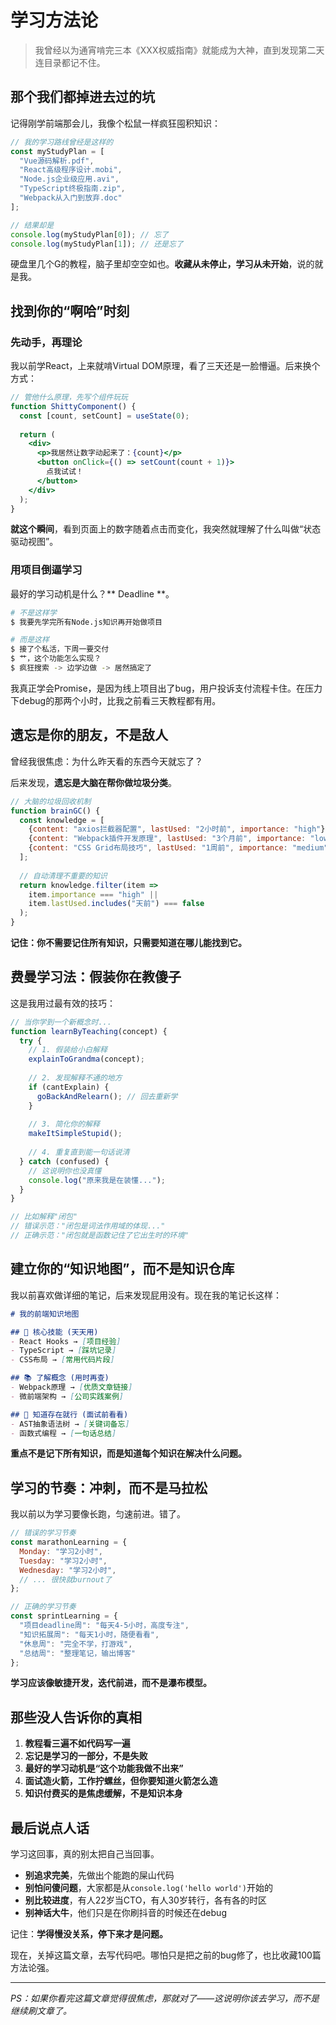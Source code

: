 # 学习方法论

> 我曾经以为通宵啃完三本《XXX权威指南》就能成为大神，直到发现第二天连目录都记不住。

## 那个我们都掉进去过的坑

记得刚学前端那会儿，我像个松鼠一样疯狂囤积知识：

```javascript
// 我的学习路线曾经是这样的
const myStudyPlan = [
  "Vue源码解析.pdf",
  "React高级程序设计.mobi", 
  "Node.js企业级应用.avi",
  "TypeScript终极指南.zip",
  "Webpack从入门到放弃.doc"
];

// 结果却是
console.log(myStudyPlan[0]); // 忘了
console.log(myStudyPlan[1]); // 还是忘了
```

硬盘里几个G的教程，脑子里却空空如也。**收藏从未停止，学习从未开始**，说的就是我。

## 找到你的“啊哈”时刻

### 先动手，再理论

我以前学React，上来就啃Virtual DOM原理，看了三天还是一脸懵逼。后来换个方式：

```jsx
// 管他什么原理，先写个组件玩玩
function ShittyComponent() {
  const [count, setCount] = useState(0);
  
  return (
    <div>
      <p>我居然让数字动起来了：{count}</p>
      <button onClick={() => setCount(count + 1)}>
        点我试试！
      </button>
    </div>
  );
}
```

**就这个瞬间**，看到页面上的数字随着点击而变化，我突然就理解了什么叫做“状态驱动视图”。

### 用项目倒逼学习

最好的学习动机是什么？** Deadline **。

```bash
# 不是这样学
$ 我要先学完所有Node.js知识再开始做项目

# 而是这样
$ 接了个私活，下周一要交付
$ 艹，这个功能怎么实现？
$ 疯狂搜索 -> 边学边做 -> 居然搞定了
```

我真正学会Promise，是因为线上项目出了bug，用户投诉支付流程卡住。在压力下debug的那两个小时，比我之前看三天教程都有用。

## 遗忘是你的朋友，不是敌人

曾经我很焦虑：为什么昨天看的东西今天就忘了？

后来发现，**遗忘是大脑在帮你做垃圾分类**。

```javascript
// 大脑的垃圾回收机制
function brainGC() {
  const knowledge = [
    {content: "axios拦截器配置", lastUsed: "2小时前", importance: "high"},
    {content: "Webpack插件开发原理", lastUsed: "3个月前", importance: "low"}, 
    {content: "CSS Grid布局技巧", lastUsed: "1周前", importance: "medium"}
  ];
  
  // 自动清理不重要的知识
  return knowledge.filter(item => 
    item.importance === "high" || 
    item.lastUsed.includes("天前") === false
  );
}
```

**记住：你不需要记住所有知识，只需要知道在哪儿能找到它。**

## 费曼学习法：假装你在教傻子

这是我用过最有效的技巧：

```javascript
// 当你学到一个新概念时...
function learnByTeaching(concept) {
  try {
    // 1. 假装给小白解释
    explainToGrandma(concept);
    
    // 2. 发现解释不通的地方
    if (cantExplain) {
      goBackAndRelearn(); // 回去重新学
    }
    
    // 3. 简化你的解释
    makeItSimpleStupid();
    
    // 4. 重复直到能一句话说清
  } catch (confused) {
    // 这说明你也没真懂
    console.log("原来我是在装懂...");
  }
}

// 比如解释"闭包"
// 错误示范："闭包是词法作用域的体现..."
// 正确示范："闭包就是函数记住了它出生时的环境"
```

## 建立你的“知识地图”，而不是知识仓库

我以前喜欢做详细的笔记，后来发现屁用没有。现在我的笔记长这样：

```markdown
# 我的前端知识地图

## 🎯 核心技能 (天天用)
- React Hooks → [项目经验]
- TypeScript → [踩坑记录]
- CSS布局 → [常用代码片段]

## 📚 了解概念 (用时再查)  
- Webpack原理 → [优质文章链接]
- 微前端架构 → [公司实践案例]

## 🚫 知道存在就行 (面试前看看)
- AST抽象语法树 → [关键词备忘]
- 函数式编程 → [一句话总结]
```

**重点不是记下所有知识，而是知道每个知识在解决什么问题。**

## 学习的节奏：冲刺，而不是马拉松

我以前以为学习要像长跑，匀速前进。错了。

```javascript
// 错误的学习节奏
const marathonLearning = {
  Monday: "学习2小时",
  Tuesday: "学习2小时", 
  Wednesday: "学习2小时",
  // ... 很快就burnout了
};

// 正确的学习节奏  
const sprintLearning = {
  "项目deadline周": "每天4-5小时，高度专注",
  "知识拓展周": "每天1小时，随便看看",
  "休息周": "完全不学，打游戏",
  "总结周": "整理笔记，输出博客"
};
```

**学习应该像敏捷开发，迭代前进，而不是瀑布模型。**

## 那些没人告诉你的真相

1. **教程看三遍不如代码写一遍**
2. **忘记是学习的一部分，不是失败**
3. **最好的学习动机是“这个功能我做不出来”** 
4. **面试造火箭，工作拧螺丝，但你要知道火箭怎么造**
5. **知识付费买的是焦虑缓解，不是知识本身**

## 最后说点人话

学习这回事，真的别太把自己当回事。

- **别追求完美**，先做出个能跑的屎山代码
- **别怕问傻问题**，大家都是从`console.log('hello world')`开始的  
- **别比较进度**，有人22岁当CTO，有人30岁转行，各有各的时区
- **别神话大牛**，他们只是在你刷抖音的时候还在debug

记住：**学得慢没关系，停下来才是问题。**

现在，关掉这篇文章，去写代码吧。哪怕只是把之前的bug修了，也比收藏100篇方法论强。

---

*PS：如果你看完这篇文章觉得很焦虑，那就对了——这说明你该去学习，而不是继续刷文章了。*